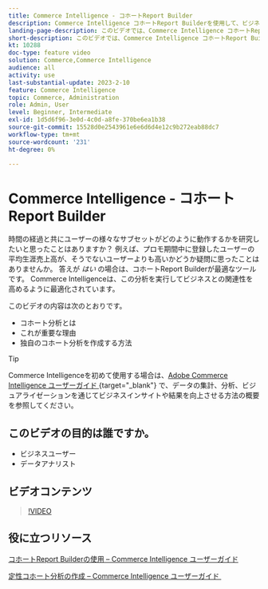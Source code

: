 ```yaml
---
title: Commerce Intelligence - コホートReport Builder
description: Commerce Intelligence コホートReport Builderを使用して、ビジネスに関連する最適化されたレポートと分析を作成する方法を説明します。
landing-page-description: このビデオでは、Commerce Intelligence コホートReport Builderを使用して、ビジネスに関連する最適化されたレポートと分析を作成する方法を説明します。
short-description: このビデオでは、Commerce Intelligence コホートReport Builderを使用して、ビジネスに関連する最適化されたレポートと分析を作成する方法を説明します。
kt: 10288
doc-type: feature video
solution: Commerce,Commerce Intelligence
audience: all
activity: use
last-substantial-update: 2023-2-10
feature: Commerce Intelligence
topic: Commerce, Administration
role: Admin, User
level: Beginner, Intermediate
exl-id: 1d5d6f96-3e0d-4c0d-a8fe-370be6ea1b38
source-git-commit: 15528d0e2543961e6e6d6d4e12c9b272eab88dc7
workflow-type: tm+mt
source-wordcount: '231'
ht-degree: 0%

---
```


# Commerce Intelligence - コホートReport Builder

時間の経過と共にユーザーの様々なサブセットがどのように動作するかを研究したいと思ったことはありますか？ 例えば、プロモ期間中に登録したユーザーの平均生涯売上高が、そうでないユーザーよりも高いかどうか疑問に思ったことはありませんか。 答えが _はい_ の場合は、コホートReport Builderが最適なツールです。 Commerce Intelligenceは、この分析を実行してビジネスとの関連性を高めるように最適化されています。

このビデオの内容は次のとおりです。

- コホート分析とは
- これが重要な理由
- 独自のコホート分析を作成する方法

>[!TIP]
>
>Commerce Intelligenceを初めて使用する場合は、[Adobe Commerce Intelligence ユーザーガイド &#x200B;](https://experienceleague.adobe.com/docs/commerce-business-intelligence/mbi/guide-overview.html?lang=ja){target="_blank"} で、データの集計、分析、ビジュアライゼーションを通じてビジネスインサイトや結果を向上させる方法の概要を参照してください。

## このビデオの目的は誰ですか。

- ビジネスユーザー
- データアナリスト

## ビデオコンテンツ

>[!VIDEO](https://video.tv.adobe.com/v/346397?quality=12&learn=on&captions=jpn)

## 役に立つリソース

[&#x200B; コホートReport Builderの使用 – Commerce Intelligence ユーザーガイド &#x200B;](https://experienceleague.adobe.com/docs/commerce-business-intelligence/mbi/analyze/sql/cohort-rpt-bldr.html?lang=ja)

[&#x200B; 定性コホート分析の作成 – Commerce Intelligence ユーザーガイド &#x200B;](https://experienceleague.adobe.com/docs/commerce-business-intelligence/mbi/analyze/sql/create-qual-cohort-analysis.html?lang=ja)
